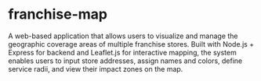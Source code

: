 # franchise-map
A web-based application that allows users to visualize and manage the geographic coverage areas of multiple franchise stores. Built with Node.js + Express for backend and Leaflet.js for interactive mapping, the system enables users to input store addresses, assign names and colors, define service radii, and view their impact zones on the map.
